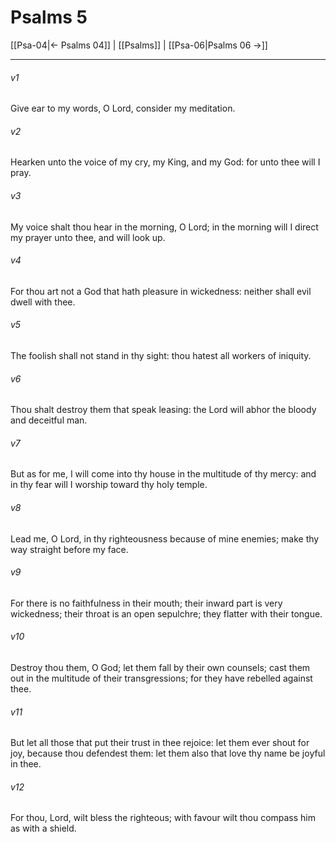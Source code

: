 # Psalms 5

[[Psa-04|← Psalms 04]] | [[Psalms]] | [[Psa-06|Psalms 06 →]]
***

###### v1
Give ear to my words, O Lord, consider my meditation.
###### v2
Hearken unto the voice of my cry, my King, and my God: for unto thee will I pray.
###### v3
My voice shalt thou hear in the morning, O Lord; in the morning will I direct my prayer unto thee, and will look up.
###### v4
For thou art not a God that hath pleasure in wickedness: neither shall evil dwell with thee.
###### v5
The foolish shall not stand in thy sight: thou hatest all workers of iniquity.
###### v6
Thou shalt destroy them that speak leasing: the Lord will abhor the bloody and deceitful man.
###### v7
But as for me, I will come into thy house in the multitude of thy mercy: and in thy fear will I worship toward thy holy temple.
###### v8
Lead me, O Lord, in thy righteousness because of mine enemies; make thy way straight before my face.
###### v9
For there is no faithfulness in their mouth; their inward part is very wickedness; their throat is an open sepulchre; they flatter with their tongue.
###### v10
Destroy thou them, O God; let them fall by their own counsels; cast them out in the multitude of their transgressions; for they have rebelled against thee.
###### v11
But let all those that put their trust in thee rejoice: let them ever shout for joy, because thou defendest them: let them also that love thy name be joyful in thee.
###### v12
For thou, Lord, wilt bless the righteous; with favour wilt thou compass him as with a shield. 
